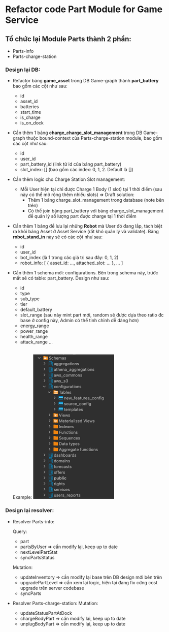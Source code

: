 # Refactor code Part Module for Game Service

## Tổ chức lại Module Parts thành 2 phần:

- Parts-info
- Parts-charge-station

### Design lại DB:

- Refactor bảng **game_asset** trong DB Game-graph thành **part_battery** bao gồm các cột như sau:

  - id
  - asset_id
  - batteries
  - start_time
  - is_charge
  - is_on_dock

- Cần thêm 1 bảng **charge_charge_slot_management** trong DB Game-graph thuộc bound-context của Parts-charge-station module, bao gồm các cột như sau:

  - id
  - user_id
  - part_battery_id (link từ id của bảng part_battery)
  - slot_index: [] (bao gồm các index: 0, 1, 2. Default là [])

- Cần thêm logic cho Charge Station Slot management:

  - Mỗi User hiện tại chỉ được Charge 1 Body (1 slot) tại 1 thời điểm (sau này có thể mở rộng thêm nhiều slots)
    => Draft solution:
    - Thêm 1 bảng charge_slot_management trong database (note bên trên)
    - Có thể join bảng part_battery với bảng charge_slot_management để quản lý số lượng part được charge tại 1 thời điểm

- Cần thêm 1 bảng để lưu lại những **Robot** mà User đó đang lắp, tách biệt ra khỏi bảng Asset ở Asset Service (rất khó quản lý và validate). Bảng **robot_stand_in** này sẽ có các cột như sau:

  - id
  - user_id
  - bot_index (là 1 trong các giá trị sau đây: 0, 1, 2)
  - robot_info: [
    {
    asset_id: ...,
    attached_slot: ...
    }, ...
    ]

- Cần thêm 1 schema mới: configurations. Bên trong schema này, trước mắt sẽ có table: part_battery. Design như sau:

  - id
  - type
  - sub_type
  - tier
  - default_battery
  - slot_range (sau này mint part mới, random sẽ được dựa theo ratio đc base ở config này, Admin có thể tinh chỉnh dễ dàng hơn)
  - energy_range
  - power_range
  - health_range
  - attack_range
    ...

  <br>Example: ![A test image](assets/example-configuration-schema.png)

### Design lại resolver:

- Resolver Parts-info:

  Query:

  - part
  - partsByUser => cần modify lại, keep up to date
  - nextLevelPartStat
  - syncPartsStatus

  Mutation:

  - updateInventory => cần modify lại base trên DB design mới bên trên
  - upgradePartLevel => cần xem lại logic, hiện tại đang fix cứng cost upgrade trên server codebase
  - syncParts

- Resolver Parts-charge-station:
  Mutation:
  - updateStatusPartAtDock
  - chargeBodyPart => cần modify lại, keep up to date
  - unplugBodyPart => cần modify lại, keep up to date
